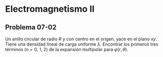 # Electromagnetismo II
## Problema 07-02

Un anillo circular de radio $`R`$ y con centro en el origen, yace en el
plano $`xy`$. Tiene una densidad lineal de carga uniforme $`\lambda`$.
Encontrar los primeros tres términos ($`n = 0,\ 1,\ 2`$) de la expansión
multipolar para $`\varphi(r,\theta)`$.
